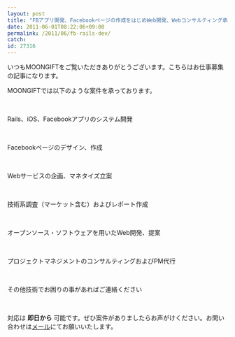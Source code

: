 ```yaml
---
layout: post
title: "FBアプリ開発、Facebookページの作成をはじめWeb開発、Webコンサルティング承ります"
date: 2011-06-01T08:22:06+09:00
permalink: /2011/06/fb-rails-dev/
catch: 
id: 27316
---
```

いつもMOONGIFTをご覧いただきありがとうございます。こちらはお仕事募集の記事になります。   
  
MOONGIFTでは以下のような案件を承っております。

<dl>
<br><dt><p>Rails、iOS、Facebookアプリのシステム開発</p></dt><br><dt><p>Facebookページのデザイン、作成</p></dt><br><dt><p>Webサービスの企画、マネタイズ立案</p></dt><br><dt><p>技術系調査（マーケット含む）およびレポート作成</p></dt><br><dt><p>オープンソース・ソフトウェアを用いたWeb開発、提案</p></dt><br><dt><p>プロジェクトマネジメントのコンサルティングおよびPM代行</p></dt><br><dt><p>その他技術でお困りの事があればご連絡ください</p></dt><br>
</dl>
  
  
対応は **即日から** 可能です。ぜひ案件がありましたらお声がけください。お問い合わせは[メール](mailto:info@moongift.jp)にてお願いいたします。   
